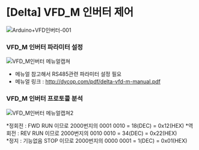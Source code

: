 # [Delta] VFD_M 인버터 제어
![Arduino+VFD인버터-001](https://user-images.githubusercontent.com/98401825/169675229-c581c743-e5a9-4889-a1e8-ef32160bacc6.png)

### VFD_M 인버터 파라미터 설정  
![VFD_M인버터 메뉴얼캡쳐](https://user-images.githubusercontent.com/98401825/169675350-def30f43-aed4-484e-a843-30a250d3c252.jpg)
  
* 메뉴얼 참고해서 RS485관련 파라미터 설정 필요
* 메뉴얼 링크 : <http://dycop.com/pdf/delta-vfd-m-manual.pdf>  

### VFD_M 인버터 프로토콜 분석
![VFD_M인버터 메뉴얼캡쳐2](https://user-images.githubusercontent.com/98401825/169675388-3ef54554-b947-47bd-85b6-9bf567046d9a.jpg)
  
*정회전 : FWD RUN 이므로 2000번지의 0001 0010 = 18(DEC) = 0x12(HEX)
*역회전 : REV RUN 이므로 2000번지의 0010 0010 = 34(DEC) = 0x22(HEX)  
*정지 : 기능없음 STOP 이므로 2000번지의 0000 0001 = 1(DEC) = 0x01(HEX)  